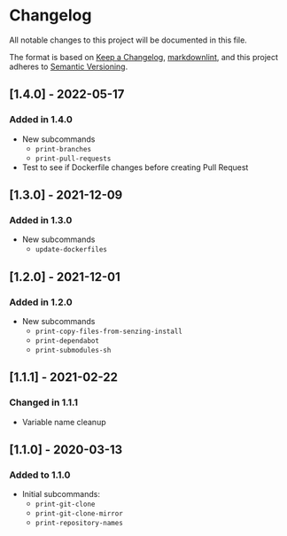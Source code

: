 # Changelog

All notable changes to this project will be documented in this file.

The format is based on [Keep a Changelog](https://keepachangelog.com/en/1.0.0/),
[markdownlint](https://dlaa.me/markdownlint/),
and this project adheres to [Semantic Versioning](https://semver.org/spec/v2.0.0.html).

## [1.4.0] - 2022-05-17

### Added in 1.4.0

- New subcommands
  - `print-branches`
  - `print-pull-requests`
- Test to see if Dockerfile changes before creating Pull Request

## [1.3.0] - 2021-12-09

### Added in 1.3.0

- New subcommands
  - `update-dockerfiles`

## [1.2.0] - 2021-12-01

### Added in 1.2.0

- New subcommands
  - `print-copy-files-from-senzing-install`
  - `print-dependabot`
  - `print-submodules-sh`

## [1.1.1] - 2021-02-22

### Changed in 1.1.1

- Variable name cleanup

## [1.1.0] - 2020-03-13

### Added to 1.1.0

- Initial subcommands:
  - `print-git-clone`
  - `print-git-clone-mirror`
  - `print-repository-names`
